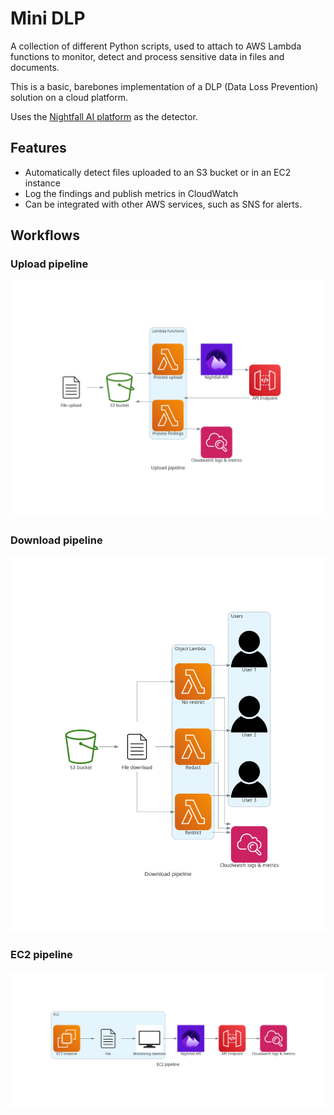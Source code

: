 # Mini DLP

A collection of different Python scripts, used to attach to AWS Lambda functions to monitor, detect and process sensitive data in files and documents.

This is a basic, barebones implementation of a DLP (Data Loss Prevention) solution on a cloud platform.

Uses the [Nightfall AI platform](https://www.nightfall.ai/) as the detector.

## Features

- Automatically detect files uploaded to an S3 bucket or in an EC2 instance
- Log the findings and publish metrics in CloudWatch
- Can be integrated with other AWS services, such as SNS for alerts.

## Workflows

### Upload pipeline

![](assets/upload_pipeline.png)

### Download pipeline

![](assets/download_pipeline.png)

### EC2 pipeline

![](assets/ec2_pipeline.png)

